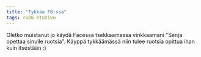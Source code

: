 ```yaml
---
title: "Tykkää FB:ssä"
tags: rub6 etusivu
---
```


Oletko muistanut jo käydä Facessa tsekkaamassa vinkkaamani "Senja opettaa sinulle ruotsia". Käyppä tykkäämässä niin tulee ruotsia opittua ihan kuin itsestään :)
